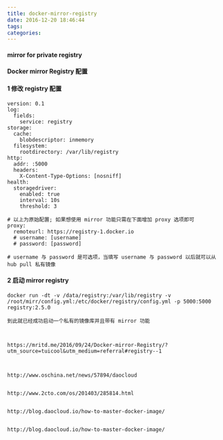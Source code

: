 ```yaml
---
title: docker-mirror-registry
date: 2016-12-20 18:46:44
tags:
categories:
---
```



#### mirror for private registry

#### Docker mirror Registry 配置


#### 1 修改 registry 配置

	version: 0.1
	log:
	  fields:
	    service: registry
	storage:
	  cache:
	    blobdescriptor: inmemory
	  filesystem:
	    rootdirectory: /var/lib/registry
	http:
	  addr: :5000
	  headers:
	    X-Content-Type-Options: [nosniff]
	health:
	  storagedriver:
	    enabled: true
	    interval: 10s
	    threshold: 3

	# 以上为原始配置; 如果想使用 mirror 功能只需在下面增加 proxy 选项即可
	proxy:
	  remoteurl: https://registry-1.docker.io
      # username: [username]
	  # password: [password]

	# username 与 password 是可选项，当填写 username 与 password 以后就可以从 hub pull 私有镜像

#### 2 启动 mirror registry


    docker run -dt -v /data/registry:/var/lib/registry -v /root/mirr/config.yml:/etc/docker/registry/config.yml -p 5000:5000 registry:2.5.0

    到此就已经成功启动一个私有的镜像库并且带有 mirror 功能



    https://mritd.me/2016/09/24/Docker-mirror-Registry/?utm_source=tuicool&utm_medium=referral#registry--1



    http://www.oschina.net/news/57894/daocloud


    http://www.2cto.com/os/201403/285814.html


    http://blog.daocloud.io/how-to-master-docker-image/


    http://blog.daocloud.io/how-to-master-docker-image/



